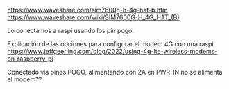 https://www.waveshare.com/sim7600g-h-4g-hat-b.htm
https://www.waveshare.com/wiki/SIM7600G-H_4G_HAT_(B)

Lo conectamos a raspi usando los pin pogo.

Explicación de las opciones para configurar el modem 4G con una raspi
https://www.jeffgeerling.com/blog/2022/using-4g-lte-wireless-modems-on-raspberry-pi


Conectado via pines POGO, alimentando con 2A en PWR-IN no se alimenta el modem??
